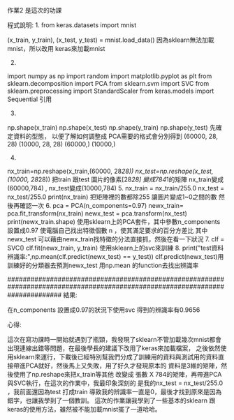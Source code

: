 作業2 是這次的功課

程式說明:
1.
  from keras.datasets import mnist

  (x_train, y_train), (x_test, y_test) = mnist.load_data()
因為sklearn無法加載mnist，所以改用 keras來加載mnist

2. 
  import numpy as np
  import random
  import matplotlib.pyplot as plt
  from sklearn.decomposition import PCA
  from sklearn.svm import SVC
  from sklearn.preprocessing import StandardScaler
  from keras.models import Sequential
引用

3.
  np.shape(x_train)
  np.shape(x_test)
  np.shape(y_train)
  np.shape(y_test)
先確定資料的型態， 以便了解如何調整成 PCA需要的格式會分別得到
(60000, 28, 28)
(10000, 28, 28)
(60000,)
(10000,)

4.
  nx_train=np.reshape(x_train,(60000, 28*28))
  nx_test=np.reshape(x_test,(10000, 28*28))
把train 跟test 圖片的像素[28*28]  變成784*1的矩陣
nx_train變成(60000,784) , nx_test變成(10000,784)
5.
  nx_train = nx_train/255.0
  nx_test = nx_test/255.0
  print(nx_train)
 把矩陣裡的數都除255 讓圖片變成1~0之間的數
 然後再確認一次
 6.
  pca = PCA(n_components=0.97)
  newx_train= pca.fit_transform(nx_train)
  newx_test = pca.transform(nx_test)
  print(newx_train.shape)
 使用sklearn上的PCA套件，其中參數n_components 設置成0.97 使電腦自己找出特徵個數 n ，使其滿足要求的百分方差比
 其中newx_test 可以藉由newx_train找特徵的分法直接抓，然後在看一下狀況
7.
  clf = SVC()
  clf.fit(newx_train, y_train)
 使用sklearn上的svc來訓練
8. 
  print("test資料辨識率:",np.mean(clf.predict(newx_test) == y_test))
 clf.predict(newx_test)用訓練好的分類器去預測newx_test 
 用np.mean 的function去找出辨識率
 
##############################################################################################################################
結果:

在n_components 設置成0.97的狀況下使用svc 得到的辨識率有0.9656

心得:

這次在寫功課時一開始就遇到了瓶頸，我發現了sklearn不管加載幾次mnist都會出現連線出錯等問題，在最後學長的建議下改用了keras來加載檔案，
之後依然使用sklearn來運行，下載後已經特別幫我們分成了訓練用的資料與測試用的資料直接帶進PCA就好，然後馬上又失敗，用了好久才發現原本的
資料是3維的矩陣，然後使用了np.reshape來把x_train等其他 改變成 張數 X 784的矩陣，再帶進PCA與SVC執行，在這次的作業中，我最印象深刻的
是我的nx_test = nx_test/255.0 ，我前面還因為test 打成train 導致我的辨識率一直是0，最後才找到原來是因為錯字，也讓我學到了一個教訓。
這次的作業讓我學到了一些基本的sklearn 跟keras的使用方法，雖然被不能加載mnist擺了一道哈哈。
 
 
 
 
  
 
  

